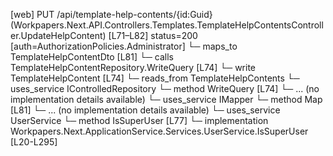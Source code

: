 [web] PUT /api/template-help-contents/{id:Guid}  (Workpapers.Next.API.Controllers.Templates.TemplateHelpContentsController.UpdateHelpContent)  [L71–L82] status=200 [auth=AuthorizationPolicies.Administrator]
  └─ maps_to TemplateHelpContentDto [L81]
  └─ calls TemplateHelpContentRepository.WriteQuery [L74]
  └─ write TemplateHelpContent [L74]
    └─ reads_from TemplateHelpContents
  └─ uses_service IControlledRepository<TemplateHelpContent>
    └─ method WriteQuery [L74]
      └─ ... (no implementation details available)
  └─ uses_service IMapper
    └─ method Map [L81]
      └─ ... (no implementation details available)
  └─ uses_service UserService
    └─ method IsSuperUser [L77]
      └─ implementation Workpapers.Next.ApplicationService.Services.UserService.IsSuperUser [L20-L295]

